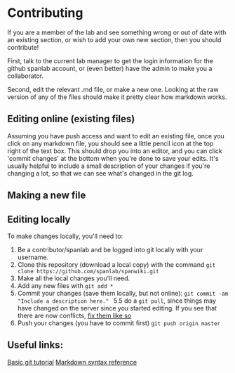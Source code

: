 # Contributing

If you are a member of the lab and see something wrong or out of date with an existing section, or wish to add your own new section, then you should contribute! 

First, talk to the current lab manager to get the login information for the github spanlab account, or (even better) have the admin to make you a collaborator. 

Second, edit the relevant .md file, or make a new one. Looking at the raw version of any of the files should make it pretty clear how markdown works. 

## Editing online (existing files)
Assuming you have push access and want to edit an existing file, once you click on any markdown file, you should see a little pencil icon at the top right of the text box. This should drop you into an editor, and you can click 'commit changes' at the bottom when you're done to save your edits. It's usually helpful to include a small description of your changes if you're changing a lot, so that we can see what's changed in the git log. 

## Making a new file

## Editing locally
To make changes locally, you'll need to:
1. Be a contributor/spanlab and be logged into git locally with your username.
2. Clone this repository (download a local copy) with the command `git clone https://github.com/spanlab/spanwiki.git`
3. Make all the local changes you'll need. 
4. Add any new files with `git add *`
5. Commit your changes (save them locally, but not online): `git commit -am "Include a description here." `
5.5 do a `git pull`, since things may have changed on the server since you started editing. If you see that there are now conflicts, [fix them like so](https://stackoverflow.com/questions/161813/how-to-resolve-merge-conflicts-in-git)
6. Push your changes (you have to commit first) `git push origin master`


## Useful links:
[Basic git tutorial](http://rogerdudler.github.io/git-guide/)
[Markdown syntax reference](http://commonmark.org/help/)
